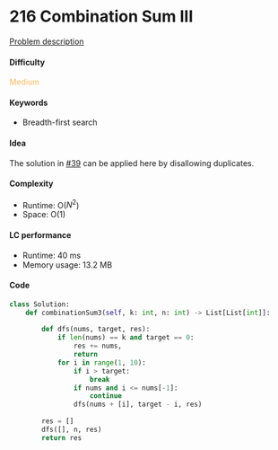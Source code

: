 216 Combination Sum III
=======================
[Problem description](https://leetcode.com/problems/combination-sum-iii/)

#### Difficulty
<span style="color:#FABC60">Medium</span>

#### Keywords
- Breadth-first search
  
#### Idea
The solution in [#39](./39.md) can be applied here by disallowing duplicates. 

#### Complexity
- Runtime: O($N^2$)
- Space: O(1)
  
#### LC performance
- Runtime: 40 ms
- Memory usage: 13.2 MB

#### Code
```python
class Solution:
    def combinationSum3(self, k: int, n: int) -> List[List[int]]:
        
        def dfs(nums, target, res):
            if len(nums) == k and target == 0:
                res += nums,
                return
            for i in range(1, 10):
                if i > target:
                    break
                if nums and i <= nums[-1]:
                    continue
                dfs(nums + [i], target - i, res)
                
        res = []
        dfs([], n, res)
        return res
```